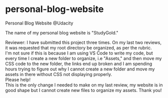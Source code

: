 # personal-blog-website
Personal Blog Website @Udacity<br>

The name of my personal blog website is "StudyGold."

<p>Reviewer: I have submitted this project three times. On my last two reviews, it was requested that my root directory be organized, as per the rubric.<br> 
I'm not sure if this is because I am using VS Code to write my code, but every time I create a new folder to organize, i.e "Assets," and then move my CSS code to the new folder, the links end
up broken and I am spending hours trying to figure out why I cannot create a new folder and move my assets in there without CSS not displaying properly.<br>
Please help!<br>
This is the only change I needed to make on my last review, my website is in good shape but I cannot create new files to organize my assets. Thank you!</p>
